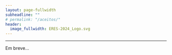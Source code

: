 ```yaml
---
layout: page-fullwidth
subheadline: ""
# permalink: "/aceitos/"
header:
  image_fullwidth: ERES-2024_Logo.svg
---
```


<hr>

<p>Em breve...</p>
